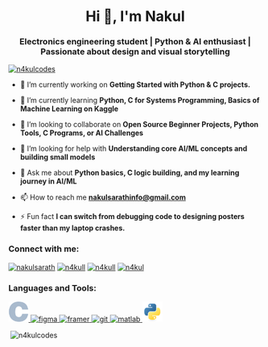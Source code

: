 <h1 align="center">Hi 👋, I'm Nakul</h1>
<h3 align="center">Electronics engineering student | Python & AI enthusiast | Passionate about design and visual storytelling</h3>

<p align="left"> <a href="https://github.com/ryo-ma/github-profile-trophy"><img src="https://github-profile-trophy.vercel.app/?username=n4kulcodes" alt="n4kulcodes" /></a> </p>

- 🔭 I’m currently working on **Getting Started with Python & C projects.**

- 🌱 I’m currently learning **Python, C for Systems Programming, Basics of Machine Learning on Kaggle**

- 👯 I’m looking to collaborate on **Open Source Beginner Projects, Python Tools, C Programs, or AI Challenges**

- 🤝 I’m looking for help with **Understanding core AI/ML concepts and building small models**

- 💬 Ask me about **Python basics, C logic building, and my learning journey in AI/ML**

- 📫 How to reach me **nakulsarathinfo@gmail.com**

- ⚡ Fun fact **I can switch from debugging code to designing posters faster than my laptop crashes.**

<h3 align="left">Connect with me:</h3>
<p align="left">
<a href="https://linkedin.com/in/nakulsarath" target="blank"><img align="center" src="https://raw.githubusercontent.com/rahuldkjain/github-profile-readme-generator/master/src/images/icons/Social/linked-in-alt.svg" alt="nakulsarath" height="30" width="40" /></a>
<a href="https://kaggle.com/n4kull" target="blank"><img align="center" src="https://raw.githubusercontent.com/rahuldkjain/github-profile-readme-generator/master/src/images/icons/Social/kaggle.svg" alt="n4kull" height="30" width="40" /></a>
<a href="https://instagram.com/n4kull" target="blank"><img align="center" src="https://raw.githubusercontent.com/rahuldkjain/github-profile-readme-generator/master/src/images/icons/Social/instagram.svg" alt="n4kull" height="30" width="40" /></a>
<a href="https://www.hackerrank.com/n4kul" target="blank"><img align="center" src="https://raw.githubusercontent.com/rahuldkjain/github-profile-readme-generator/master/src/images/icons/Social/hackerrank.svg" alt="n4kul" height="30" width="40" /></a>
</p>

<h3 align="left">Languages and Tools:</h3>
<p align="left"> <a href="https://www.cprogramming.com/" target="_blank" rel="noreferrer"> <img src="https://raw.githubusercontent.com/devicons/devicon/master/icons/c/c-original.svg" alt="c" width="40" height="40"/> </a> <a href="https://www.figma.com/" target="_blank" rel="noreferrer"> <img src="https://www.vectorlogo.zone/logos/figma/figma-icon.svg" alt="figma" width="40" height="40"/> </a> <a href="https://www.framer.com/" target="_blank" rel="noreferrer"> <img src="https://www.vectorlogo.zone/logos/framer/framer-icon.svg" alt="framer" width="40" height="40"/> </a> <a href="https://git-scm.com/" target="_blank" rel="noreferrer"> <img src="https://www.vectorlogo.zone/logos/git-scm/git-scm-icon.svg" alt="git" width="40" height="40"/> </a> <a href="https://www.mathworks.com/" target="_blank" rel="noreferrer"> <img src="https://upload.wikimedia.org/wikipedia/commons/2/21/Matlab_Logo.png" alt="matlab" width="40" height="40"/> </a> <a href="https://www.python.org" target="_blank" rel="noreferrer"> <img src="https://raw.githubusercontent.com/devicons/devicon/master/icons/python/python-original.svg" alt="python" width="40" height="40"/> </a> </p>

<p>&nbsp;<img align="center" src="https://github-readme-stats.vercel.app/api?username=n4kulcodes&show_icons=true&locale=en" alt="n4kulcodes" /></p>
